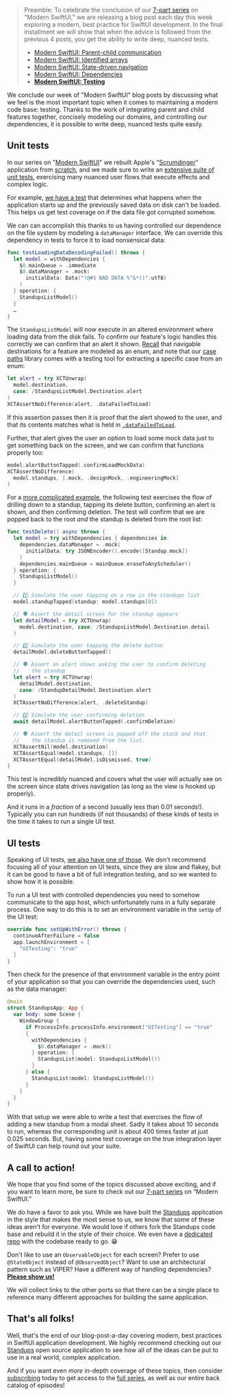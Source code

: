 > Preamble: To celebrate the conclusion of our [7-part series](/collections/swiftui/modern-swiftui)
> on "Modern SwiftUI," we are releasing a blog post each day this week exploring a modern, best
> practice for SwiftUI development. In the final installment we will show that when the advice
> is followed from the previous 4 posts, you get the ability to write deep, nuanced tests.
> 
>   * [Modern SwiftUI: Parent-child communication](/blog/posts/94-modern-swiftui-parent-child-communication)
>   * [Modern SwiftUI: Identified arrays](/blog/posts/95-modern-swiftui-identified-arrays)
>   * [Modern SwiftUI: State-driven navigation](/blog/posts/96-modern-swiftui-state-driven-navigation)
>   * [Modern SwiftUI: Dependencies](/blog/posts/97-modern-swiftui-dependencies)
>   * **[Modern SwiftUI: Testing](/blog/posts/98-modern-swiftui-testing)**

We conclude our week of "Modern SwiftUI" blog posts by discussing what we feel is the most
important topic when it comes to maintaining a modern code base: testing. Thanks to the
work of integrating parent and child features together, concisely modeling our domains, and
controlling our dependencies, it is possible to write deep, nuanced tests quite easily.

## Unit tests

In our series on "[Modern SwiftUI](/collections/swiftui/modern-swiftui)" we
rebuilt Apple's "[Scrumdinger][scrumdinger]" application from [scratch][standups-gh],
and we made sure to write an [extensive suite of unit tests][standups-test-suite],
exercising many nuanced user flows that execute effects and complex logic.

For example, [we have a test][bad-data-test] that determines what happens when the
application starts up and the previously saved data on disk can't be loaded. This helps
us get test coverage on if the data file got corrupted somehow.

We can can accomplish this thanks to us having controlled our dependence on the file system
by modeling a `dataManager` interface. We can override this dependency in tests to force
it to load nonsensical data:

```swift
func testLoadingDataDecodingFailed() throws {
  let model = withDependencies {
    $0.mainQueue = .immediate
    $0.dataManager = .mock(
      initialData: Data("!@#$ BAD DATA %^&*()".utf8)
    )
  } operation: {
    StandupsListModel()
  }
  …
}
```

The `StandupsListModel` will now execute in an altered environment where loading data
from the disk fails. To confirm our feature's logic handles this correctly we can confirm
that an alert it shown.
[Recall](/blog/posts/96-modern-swiftui-state-driven-navigation#enum-destination) that
navigable destinations for a feature are modeled as an enum, and note that our
[case paths][case-paths-gh] library comes with a testing tool for extracting a specific case
from an enum:

```swift
let alert = try XCTUnwrap(
  model.destination,
  case: /StandupsListModel.Destination.alert
)
XCTAssertNoDifference(alert, .dataFailedToLoad)
```

If this assertion passes then it is proof that the alert showed to the user, and that its
contents matches what is held in [`.dataFailedToLoad`][datafailedtoload-source].

Further, that alert gives the user an option to load some mock data just to get something
back on the screen, and we can confirm that functions properly too:

```swift
model.alertButtonTapped(.confirmLoadMockData)
XCTAssertNoDifference(
  model.standups, [.mock, .designMock, .engineeringMock]
)
```

For a [more complicated example][testdelete-source], the following test exercises the flow
of drilling down to a standup, tapping its delete button, confirming an alert is shown, and
then confirming deletion. The test will confirm that we are popped back to the root _and_
the standup is deleted from the root list:

```swift
func testDelete() async throws {
  let model = try withDependencies { dependencies in
    dependencies.dataManager = .mock(
      initialData: try JSONEncoder().encode([Standup.mock])
    )
    dependencies.mainQueue = mainQueue.eraseToAnyScheduler()
  } operation: {
    StandupsListModel()
  }

  // 1️⃣ Simulate the user tapping on a row in the standups list
  model.standupTapped(standup: model.standups[0])

  // 🗣️ Assert the detail screen for the standup appears
  let detailModel = try XCTUnwrap(
    model.destination, case: /StandupsListModel.Destination.detail
  )

  // 2️⃣ Simulate the user tapping the delete button
  detailModel.deleteButtonTapped()

  // 🗣️ Assert an alert shows asking the user to confirm deleting
  //    the standup
  let alert = try XCTUnwrap(
    detailModel.destination,
    case: /StandupDetailModel.Destination.alert
  )
  XCTAssertNoDifference(alert, .deleteStandup)

  // 3️⃣ Simulate the user confirming deletion
  await detailModel.alertButtonTapped(.confirmDeletion)

  // 🗣️ Assert the detail screen is popped off the stack and that
  //    the standup is removed from the list.
  XCTAssertNil(model.destination)
  XCTAssertEqual(model.standups, [])
  XCTAssertEqual(detailModel.isDismissed, true)
}
```

This test is incredibly nuanced and covers what the user will actually see on the screen
since state drives navigation (as long as the view is hooked up properly).

And it runs in a _fraction_ of a second (usually less than 0.01 seconds!). Typically
you can run hundreds (if not thousands) of these kinds of tests in the time it takes to run
a single UI test.

## UI tests

Speaking of UI tests, [we also have one of those][standup-list-ui-test]. We don't recommend
focusing all of your attention on UI tests, since they are slow and flakey, but it can be
good to have a bit of full integration testing, and so we wanted to show how it is
possible.

To run a UI test with controlled dependencies you need to somehow communicate to the app
host, which unfortunately runs in a fully separate process. One way to do this is to set an
environment variable in the `setUp` of the UI test:

```swift
override func setUpWithError() throws {
  continueAfterFailure = false
  app.launchEnvironment = [
    "UITesting": "true"
  ]
}
```

Then check for the presence of that environment variable in the entry point of your
application so that you can override the dependencies used, such as the data manager:

```swift
@main
struct StandupsApp: App {
  var body: some Scene {
    WindowGroup {
      if ProcessInfo.processInfo.environment["UITesting"] == "true"
      {
        withDependencies {
          $0.dataManager = .mock()
        } operation: {
          StandupsList(model: StandupsListModel())
        }
      } else {
        StandupsList(model: StandupsListModel())
      }
    }
  }
}
```

With that setup we were able to write a test that exercises the flow of adding a new
standup from a modal sheet. Sadly it takes about 10 seconds to run, whereas the
corresponding unit is about 400 times faster at just 0.025 seconds. But, having some test
coverage on the true integration layer of SwiftUI can help round out your suite.

## A call to action!

We hope that you find some of the topics discussed above exciting, and if you want to learn
more, be sure to check out our [7-part series][modern-swiftui-collection] on “Modern
SwiftUI.”

We do have a favor to ask you. While we have built the [Standups][standups-gh]
application in the style that makes the most sense to us, we know that some of these ideas
aren't for everyone. We would love if others fork the Standups code base
and rebuild it in the style of their choice. We even have a [dedicated repo][standups-gh]
with the codebase ready to go. 😁

Don't like to use an `ObservableObject` for each screen? Prefer to use `@StateObject`
instead of `@ObservedObject`? Want to use an architectural pattern such as VIPER? Have a
different way of handling dependencies? [**Please show
us!**][standups-gh-fork]

We will collect links to the other ports so that there can be a single place to reference
many different approaches for building the same application.

## That's all folks!

Well, that's the end of our blog-post-a-day covering modern, best practices in SwiftUI
application development. We highly recommend checking out our [Standups][standups-gh]
open source application to see how all of the ideas can be put to use in a real world,
complex application.

And if you want even _more_ in-depth coverage of these topics, then consider
[subscribing][pricing] today to get access to the [full series][modern-swiftui-collection],
as well as our entire back catalog of episodes!

[standups-gh]: https://github.com/pointfreeco/standups
[standups-gh-fork]: https://github.com/pointfreeco/standups/fork
[testdelete-source]: https://github.com/pointfreeco/swiftui-navigation/blob/1db1bcfd1e9f533a17074b7e95613d0d9a78262c/Examples/Standups/StandupsTests/StandupsListTests.swift#L106-L131
[datafailedtoload-source]: https://github.com/pointfreeco/swiftui-navigation/blob/1db1bcfd1e9f533a17074b7e95613d0d9a78262c/Examples/Standups/Standups/StandupsList.swift#L127-L143
[case-paths-gh]: http://github.com/pointfreeco/swift-case-paths
[pricing]: /pricing
[modern-swiftui-collection]: /collections/swiftui/modern-swiftui
[swiftui-collection]: /collections/swiftui
[swiftui-nav-collection]: /collections/swiftui/navigation
[scrumdinger]: https://developer.apple.com/tutorials/app-dev-training/getting-started-with-scrumdinger
[tagged-gh]: http://github.com/pointfreeco/swift-tagged
[identified-collections-gh]: http://github.com/pointfreeco/swift-identified-collections
[swiftui-nav-gh]: http://github.com/pointfreeco/swiftui-navigation
[dependencies-gh]: http://github.com/pointfreeco/swift-dependencies
[standup-detail-destination-enum]: https://github.com/pointfreeco/swiftui-navigation/blob/5e97ce756293f941c2c336693283493a965458f6/Examples/Standups/Standups/StandupDetail.swift#L24-L29
[standup-detail-destinations-view]: https://github.com/pointfreeco/swiftui-navigation/blob/5e97ce756293f941c2c336693283493a965458f6/Examples/Standups/Standups/StandupDetail.swift#L217-L255
[standup-detail-edit-button-tapped]: https://github.com/pointfreeco/swiftui-navigation/blob/5e97ce756293f941c2c336693283493a965458f6/Examples/Standups/Standups/StandupDetail.swift#L75-L81
[standup-detail-start-meeting-tapped]: https://github.com/pointfreeco/swiftui-navigation/blob/5e97ce756293f941c2c336693283493a965458f6/Examples/Standups/Standups/StandupDetail.swift#L98-L102
[standup-detail-cancel-tapped]: https://github.com/pointfreeco/swiftui-navigation/blob/5e97ce756293f941c2c336693283493a965458f6/Examples/Standups/Standups/StandupDetail.swift#L83-L85
[standup-detail-source]: https://github.com/pointfreeco/swiftui-navigation/blob/5e97ce756293f941c2c336693283493a965458f6/Examples/Standups/Standups/StandupDetail.swift#L83-L85
[standups-test-suite]: https://github.com/pointfreeco/swiftui-navigation/tree/5e97ce756293f941c2c336693283493a965458f6/Examples/Standups/StandupsTests
[bad-data-test]: https://github.com/pointfreeco/swiftui-navigation/blob/5e97ce756293f941c2c336693283493a965458f6/Examples/Standups/StandupsTests/StandupsListTests.swift#L184-L201
[standup-list-ui-test]: https://github.com/pointfreeco/swiftui-navigation/blob/5e97ce756293f941c2c336693283493a965458f6/Examples/Standups/StandupsUITests/StandupsListUITests.swift
